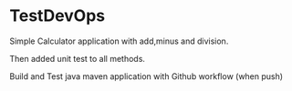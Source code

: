 # TestDevOps
Simple Calculator application with add,minus and division.

Then added unit test to all methods.

Build and Test java maven application with Github workflow (when push)
